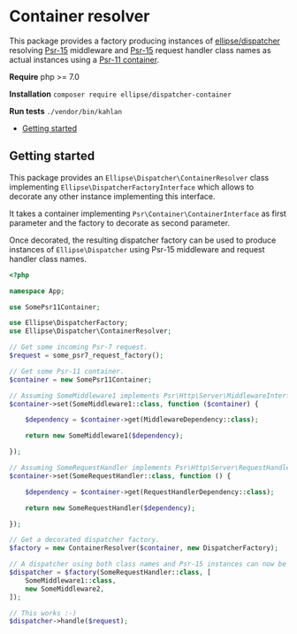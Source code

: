 # Container resolver

This package provides a factory producing instances of [ellipse/dispatcher](https://github.com/ellipsephp/dispatcher) resolving [Psr-15](https://www.php-fig.org/psr/psr-15/) middleware and [Psr-15](https://www.php-fig.org/psr/psr-15/) request handler class names as actual instances using a [Psr-11 container](http://www.php-fig.org/psr/psr-11/).

**Require** php >= 7.0

**Installation** `composer require ellipse/dispatcher-container`

**Run tests** `./vendor/bin/kahlan`

- [Getting started](https://github.com/ellipsephp/dispatcher-container#getting-started)

## Getting started

This package provides an `Ellipse\Dispatcher\ContainerResolver` class implementing `Ellipse\DispatcherFactoryInterface` which allows to decorate any other instance implementing this interface.

It takes a container implementing `Psr\Container\ContainerInterface` as first parameter and the factory to decorate as second parameter.

Once decorated, the resulting dispatcher factory can be used to produce instances of `Ellipse\Dispatcher` using Psr-15 middleware and request handler class names.


```php
<?php

namespace App;

use SomePsr11Container;

use Ellipse\DispatcherFactory;
use Ellipse\Dispatcher\ContainerResolver;

// Get some incoming Psr-7 request.
$request = some_psr7_request_factory();

// Get some Psr-11 container.
$container = new SomePsr11Container;

// Assuming SomeMiddleware1 implements Psr\Http\Server\MiddlewareInterface:
$container->set(SomeMiddleware1::class, function ($container) {

    $dependency = $container->get(MiddlewareDependency::class);

    return new SomeMiddleware1($dependency);

});

// Assuming SomeRequestHandler implements Psr\Http\Server\RequestHandlerInterface:
$container->set(SomeRequestHandler::class, function () {

    $dependency = $container->get(RequestHandlerDependency::class);

    return new SomeRequestHandler($dependency);

});

// Get a decorated dispatcher factory.
$factory = new ContainerResolver($container, new DispatcherFactory);

// A dispatcher using both class names and Psr-15 instances can now be created.
$dispatcher = $factory(SomeRequestHandler::class, [
    SomeMiddleware1::class,
    new SomeMiddleware2,
]);

// This works :-)
$dispatcher->handle($request);
```
